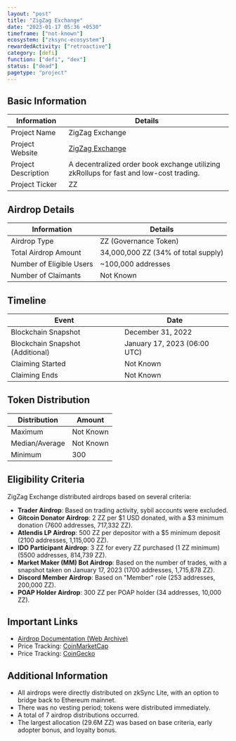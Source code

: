 ```yaml
---
layout: "post"
title: "ZigZag Exchange"
date: "2023-01-17 05:36 +0530"
timeframe: ["not-known"]
ecosystem: ["zksync-ecosystem"]
rewardedActivity: ["retroactive"]
category: [defi]
function: ["defi", "dex"]
status: ["dead"]
pagetype: "project"
---
```


## Basic Information

| Information         | Details                                                                                |
| ------------------- | -------------------------------------------------------------------------------------- |
| Project Name        | ZigZag Exchange                                                                        |
| Project Website     | [ZigZag Exchange](https://zigzag.exchange)                                             |
| Project Description | A decentralized order book exchange utilizing zkRollups for fast and low-cost trading. |
| Project Ticker      | ZZ                                                                                     |

## Airdrop Details

| Information              | Details                             |
| ------------------------ | ----------------------------------- |
| Airdrop Type             | ZZ (Governance Token)               |
| Total Airdrop Amount     | 34,000,000 ZZ (34% of total supply) |
| Number of Eligible Users | ~100,000 addresses                  |
| Number of Claimants      | Not Known                           |

## Timeline

| Event                            | Date                         |
| -------------------------------- | ---------------------------- |
| Blockchain Snapshot              | December 31, 2022            |
| Blockchain Snapshot (Additional) | January 17, 2023 (06:00 UTC) |
| Claiming Started                 | Not Known                    |
| Claiming Ends                    | Not Known                    |

## Token Distribution

| Distribution   | Amount    |
| -------------- | --------- |
| Maximum        | Not Known |
| Median/Average | Not Known |
| Minimum        | 300       |

## Eligibility Criteria

ZigZag Exchange distributed airdrops based on several criteria:

- **Trader Airdrop**: Based on trading activity, sybil accounts were excluded.
- **Gitcoin Donator Airdrop**: 2 ZZ per $1 USD donated, with a $3 minimum donation (7600 addresses, 717,332 ZZ).
- **Atlendis LP Airdrop**: 500 ZZ per depositor with a $5 minimum deposit (2100 addresses, 1,115,000 ZZ).
- **IDO Participant Airdrop**: 3 ZZ for every ZZ purchased (1 ZZ minimum) (5500 addresses, 814,739 ZZ).
- **Market Maker (MM) Bot Airdrop**: Based on the number of trades, with a snapshot taken on January 17, 2023 (1700 addresses, 1,715,878 ZZ).
- **Discord Member Airdrop**: Based on "Member" role (253 addresses, 200,000 ZZ).
- **POAP Holder Airdrop**: 300 ZZ per POAP holder (34 addresses, 10,000 ZZ).

## Important Links

- [Airdrop Documentation (Web Archive)](https://web.archive.org/web/20230304041149/https://docs.zigzag.exchange/zigzag-exchange/airdrops#eligibility-lists)
- Price Tracking: [CoinMarketCap](https://coinmarketcap.com/currencies/zigzag/)
- Price Tracking: [CoinGecko](https://www.coingecko.com/en/coins/zigzag)

## Additional Information

- All airdrops were directly distributed on zkSync Lite, with an option to bridge back to Ethereum mainnet.
- There was no vesting period; tokens were distributed immediately.
- A total of 7 airdrop distributions occurred.
- The largest allocation (29.6M ZZ) was based on base criteria, early adopter bonus, and loyalty bonus.